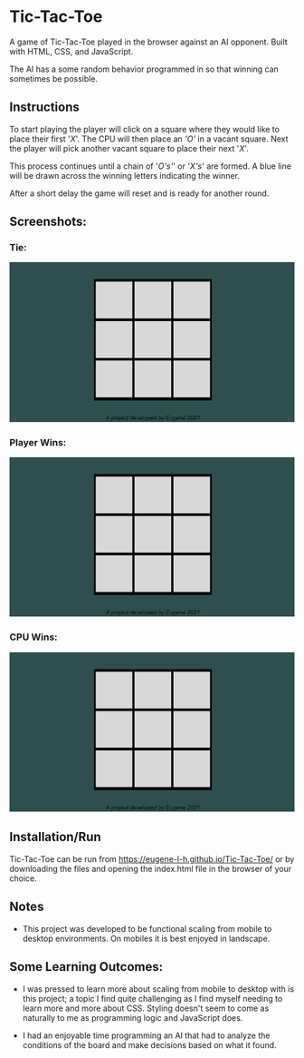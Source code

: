 # Tic-Tac-Toe
A game of Tic-Tac-Toe played in the browser against an AI opponent. Built with
HTML, CSS, and JavaScript.

The AI has a some random behavior programmed in so that winning can sometimes be possible.

## Instructions
To start playing the player will click on a square where they would like to place their
first '*X*'. The CPU will then place an *'O'* in a vacant square. Next the
player will pick another vacant square to place their next '*X*'.

This process continues until a chain of '*O's'*' or '*X's*' are formed. A blue
line will be drawn across the winning letters indicating the winner.

After a short delay the game will reset and is ready for another round.

## Screenshots: 

### Tie:
!["Tie"](https://github.com/Eugene-L-H/Tic-Tac-Toe/blob/main/docs/to-draw.gif)
### Player Wins:
!["Player Win"](https://github.com/Eugene-L-H/Tic-Tac-Toe/blob/main/docs/player-win.gif)
### CPU Wins:
!["cpu-win"](https://github.com/Eugene-L-H/Tic-Tac-Toe/blob/main/docs/cpu-win.gif)


## Installation/Run
Tic-Tac-Toe can be run from https://eugene-l-h.github.io/Tic-Tac-Toe/ or by
downloading the files and opening the index.html file in the browser of your
choice. 


## Notes

- This project was developed to be functional scaling from mobile to desktop
environments. On mobiles it is best enjoyed in landscape. 

## Some Learning Outcomes:
- I was pressed to learn more about scaling from mobile to desktop with is this
project; a topic I find quite challenging as I find myself needing to learn more
and more about CSS. Styling doesn't seem to come as naturally to me as
programming logic and JavaScript does.

- I had an enjoyable time programming an AI that had to analyze the conditions
  of the board and make decisions based on what it found. 
